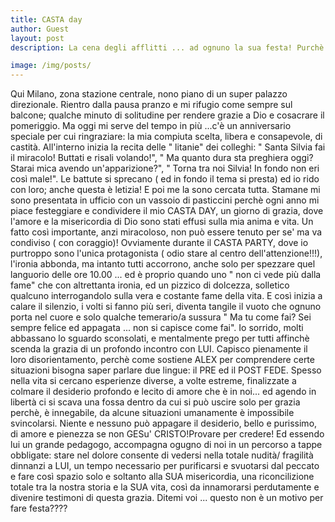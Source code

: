 ```yaml
---
title: CASTA day
author: Guest
layout: post
description: La cena degli afflitti ... ad ognuno la sua festa! Purchè sia DA DIO!!! 

image: /img/posts/
---
```



Qui Milano, zona stazione centrale, nono piano di un super palazzo direzionale. Rientro dalla pausa pranzo e mi rifugio come sempre sul balcone; qualche minuto di solitudine per rendere grazie a Dio e cosacrare il pomeriggio. Ma oggi mi serve del tempo in più ...c'è un anniversario speciale per cui ringraziare: la mia compiuta scelta, libera e consapevole, di castità. All'interno inizia la recita delle " litanie" dei colleghi: " Santa Silvia fai il miracolo! Buttati e risali volando!", " Ma quanto dura sta preghiera oggi? Starai mica avendo un'apparizione?", " Torna tra noi Silvia! In fondo non eri così male!". Le battute si sprecano ( ed in fondo il tema si presta) ed io rido con loro; anche questa è letizia! E poi me la sono cercata tutta. Stamane mi sono presentata in ufficio con un vassoio di pasticcini perchè ogni anno mi piace festeggiare e condividere il mio CASTA DAY, un giorno di grazia, dove l'amore e la misericordia di Dio sono stati effusi sulla mia anima e vita. Un fatto così importante, anzi miracoloso, non può essere tenuto per se' ma va condiviso ( con coraggio)! Ovviamente durante il CASTA PARTY, dove io purtroppo sono l'unica protagonista ( odio stare al centro dell'attenzione!!!), l'ironia abbonda, ma intanto tutti accorrono, anche solo per spezzare quel languorio delle ore 10.00 ... ed è proprio quando uno " non ci vede più dalla fame" che con altrettanta ironia, ed un pizzico di dolcezza, solletico qualcuno interrogandolo sulla vera e costante fame della vita. E così inizia a calare il silenzio, i volti si fanno più seri, diventa tangile il vuoto che ognuno porta nel cuore e solo qualche temerario/a sussura " Ma tu come fai? Sei sempre felice ed appagata ... non si capisce come fai". Io sorrido, molti abbassano lo sguardo sconsolati, e mentalmente prego per tutti affinchè scenda la grazia di un profondo incontro con LUI. Capisco pienamente il loro disorientamento, perchè come sostiene ALEX per comprendere certe situazioni bisogna saper parlare due lingue: il PRE ed il POST FEDE. Spesso nella vita si cercano esperienze diverse, a volte estreme, finalizzate a colmare il desiderio profondo e lecito di amore che è in noi... ed agendo in libertà ci si scava una fossa dentro da cui si può uscire solo per grazia perchè, è innegabile, da alcune situazioni umanamente è impossibile svincolarsi. Niente e nessuno può appagare il desiderio, bello e purissimo, di amore e pienezza se non GESu' CRISTO!Provare per credere! Ed essendo lui un grande pedagogo, accompagna ogugno di noi in un percorso a tappe obbligate: stare nel dolore consente di vedersi nella totale nudità/ fragilità dinnanzi a LUI, un tempo necessario per purificarsi e svuotarsi dal peccato e fare così spazio solo e soltanto alla SUA misericordia, una riconcilizione totale tra la nostra storia e la SUA vita, così da innamorarsi perdutamente e divenire testimoni di questa grazia. Ditemi voi ... questo non è un motivo per fare festa????